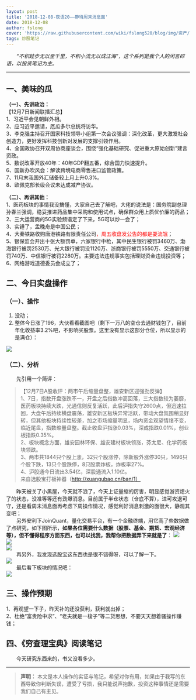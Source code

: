 ```yaml
---
layout: post
title: '2018-12-08-夜语20——静待周末消息面'
date: 2018-12-08
author: fslong
cover: 'https://raw.githubusercontent.com/wiki/fslong520/blog/img/资产/资产2018-12-07.jpg'
tags: 炒股笔记
---
```

  
&emsp;&emsp;*“不积跬步无以至千里，不积小流无以成江海”，这个系列是我个人的闲言碎语，以投资笔记为主。*  
   

---
  


## **一、美味的瓜**   


**（一）、先讲政治：**    
【12月7日新闻联播汇总】  
1、习近平会见朝鲜外相。  
2、应习近平邀请，厄瓜多尔总统将访华。  
3、李克强主持召开国家科技领导小组第一次会议强调：深化改革，更大激发社会创造力，更好发挥科技创新对发展的支撑引领作用。  
4、全国政协召开双周协商座谈会，围绕“强化基础研究、促进重大原始创新”建言资政。  
5、数说改革开放40年：40年GDP翻五番，综合国力快速提升。  
6、国新办吹风会：解读跨境电商零售进口监管政策。  
7、11月末我国外汇储备较上月上升0.3%。  
8、欧佩克部长级会议未达成减产协议。           

**（二）、再讲其他：**  
1、医药板块的事情我没搞懂，大家自己去了解吧，大佬的说法是：国务院副总理孙春兰强调，稳妥推进药品集中采购和使用试点，确保群众用上质优价廉的药品；  
2、三大运营商的5G实验频谱定了下来，5G可以炒一会了；  
3、实锤了，孟晚舟是中国公民；     
4、大秦铁路收购唐港铁路有限责任公司<font color="red">，周五收盘发公告的都是耍流氓</font>；  
5、银保监会开出十张大额罚单，六家银行中枪，其中民生银行被罚3460万、渤海银行被罚2530万、光大银行被罚没1120万、浙商银行被罚5550万、交通银行被罚740万、中信银行被罚2280万。主要违法违规事实包括理财资金违规投资等；  
6、网络游戏道德委员会成立了；  

## **二、今日实盘操作**
### **（一）、操作**
1. 没动；  
2. 整体今日涨了196，大伙看看截图吧（剩下一万八的空仓去通财钱包了，目前年化收益率3.2%吧，不影响买股票。这里没有显示这部分仓位，所以显示的是满仓）：   
     
![](https://raw.githubusercontent.com/wiki/fslong520/blog/img/资产/资产2018-12-07.jpg)
### **（二）、分析**  
 
&emsp;&emsp;先引用一个简评：  
>【12月7日A股收评：两市午后缩量盘整，雄安新区迎强劲反弹】  
1、7日，指数开盘涨跌不一，开盘之后指数冲高回落，三大指数较为萎靡，医药板块持续大跌，光通信则反复活跃，此后沪指失守2600点，但迅速拉回，大盘午后持续横盘震荡，雄安新区板块异常活跃，带动大盘氛围稍显好转，但其他板块持续性较差，加之市场缩量明显，场内资金观望情绪不变，临近尾盘，指数缩量盘整。截止收盘沪指涨0.03%，深成指跌0.01%，创业板指跌0.35%。  
2、板块概念方面，雄安园林环保、雄安建材板块领涨，芬太尼、化学药板块领跌。  
3、两市共1844只个股上涨，32只个股涨停，除新股外涨停30只，1496只个股下跌，13只个股跌停，8只股票炸板，炸板率27%。  
4、沪股通今日流出3.54亿，深股通流入1.10亿。  
来自选股宝打板神器（http://xuangubao.cn/ban/1）  

&emsp;&emsp;昨天被关了小黑屋，今天就不浪了，今天上证量缩的厉害，明显感觉游资熄火了的状态，没准等等还有劲爆消息。目前属于半仓状态（仓底不算），进可攻退可守，还是看周末消息面再考虑下周操作情况，感觉利好消息刺激的面很大，静观其变吧；  
&emsp;&emsp;另外安利下JoinQuant，量化交易平台，有一个金融终端，用它高了些数据做了点研究，如下图所示，**如果各位需要什么数据（股票、基金、期货、宏观经济等），但不懂得程序方面东西，也可以找我，我帮你把数据弄下来就是了**： 
![](https://raw.githubusercontent.com/wiki/fslong520/blog/img/杂/2018.12.07/JoinQuant.jpg)   
![](https://raw.githubusercontent.com/wiki/fslong520/blog/img/杂/2018.12.07/JoinQuant2.jpg)  
![](https://raw.githubusercontent.com/wiki/fslong520/blog/img/杂/2018.12.07/格力电器获利比例与次日涨幅.jpg)    
&emsp;&emsp;再另外，我发现选股宝这东西也是很不错得呀，可以了解一下。  
![](https://raw.githubusercontent.com/wiki/fslong520/blog/img/杂/2018.12.07/选股宝.jpg)  
&emsp;&emsp;最后看下板块的情况吧：    
![](https://raw.githubusercontent.com/wiki/fslong520/blog/img/板块/资金流入流出2018-12-07.jpg)   


## **三、操作预期**

1、再观望一下子，昨天补的还没获利，获利就出掉；  
2、杜绝“富贵险中求”、“老夫就是一梭子”等二货思想，不要天天想着骚操作赚钱；    



## **四、《穷查理宝典》阅读笔记**
&emsp;&emsp;今天研究东西来的，书又没看多少。

    

---   
  
> **声明：**
> 本文是本人操作的实证与笔记，希望对你有用，如果由于我写的东西导致你判断失误，遭受了亏损，我只能说声抱歉，投资这种事情还是需要我们自己有主见。